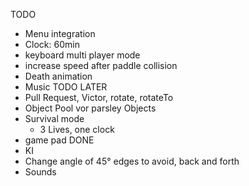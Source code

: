 TODO
 * Menu integration
 * Clock: 60min
 * keyboard multi player mode
 * increase speed after paddle collision
 * Death animation
 * Music
TODO LATER
 * Pull Request, Victor, rotate, rotateTo
 * Object Pool vor parsley Objects
 * Survival mode
 	* 3 Lives, one clock
 * game pad
DONE
 * KI
 * Change angle of 45° edges to avoid, back and forth 
 * Sounds